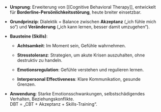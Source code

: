 
- **Ursprung**: Erweiterung von [[Cognitive Behavioral Therapy]], entwickelt für **Borderline-Persönlichkeitsstörung**, heute breiter einsetzbar.
    
- **Grundprinzip**: Dialektik = Balance zwischen **Akzeptanz** („ich fühle mich so“) und **Veränderung** („ich kann lernen, besser damit umzugehen“).
    
- **Bausteine (Skills)**:
    
    - **Achtsamkeit**: Im Moment sein, Gefühle wahrnehmen.
        
    - **Stresstoleranz**: Strategien, um akute Krisen auszuhalten, ohne destruktiv zu handeln.
        
    - **Emotionsregulation**: Gefühle verstehen und regulieren lernen.
        
    - **Interpersonal Effectiveness**: Klare Kommunikation, gesunde Grenzen.
        
- **Anwendung**: Starke Emotionsschwankungen, selbstschädigendes Verhalten, Beziehungskonflikte.  
    DBT = „CBT + Akzeptanz + Skills-Training“.